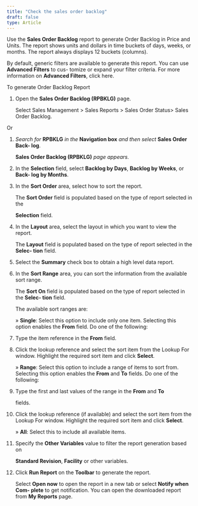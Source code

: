 ```yaml
---
title: "Check the sales order backlog"
draft: false
type: Article
---
```


Use the **Sales Order Backlog** report to generate Order Backlog in Price and Units. The report shows units and dollars in time buckets of days, weeks, or months. The report always displays 12 buckets (columns).

By default, generic filters are available to generate this report. You can use **Advanced Filters** to cus- tomize or expand your filter criteria. For more information on **Advanced Filters**, click here.

To generate Order Backlog Report

1.  Open the **Sales Order Backlog (RPBKLG)** page.

    Select Sales Management > Sales Reports > Sales Order Status> Sales Order Backlog.

Or

1.  *Search for* **RPBKLG** *in the* **Navigation box** *and then select* **Sales Order Back- log**.

    **Sales Order Backlog (RPBKLG)** *page appears.*

2.  In the **Selection** field, select **Backlog by Days**, **Backlog by Weeks**, or **Back- log by Months**.
3.  In the **Sort Order** area, select how to sort the report.

    The **Sort Order** field is populated based on the type of report selected in the

    **Selection** field.

4.  In the **Layout** area, select the layout in which you want to view the report.

    The **Layout** field is populated based on the type of report selected in the **Selec- tion** field.

5.  Select the **Summary** check box to obtain a high level data report.
6.  In the **Sort Range** area, you can sort the information from the available sort range.

    The **Sort On** field is populated based on the type of report selected in the **Selec- tion** field.

    The available sort ranges are:

    » **Single**: Select this option to include only one item. Selecting this option enables the **From** field. Do one of the following:

7.  Type the item reference in the **From** field.
1.  Click the lookup reference and select the sort item from the Lookup For window. Highlight the required sort item and click **Select**.

    » **Range**: Select this option to include a range of items to sort from. Selecting this option enables the **From** and **To** fields. Do one of the following:

2.  Type the first and last values of the range in the **From** and **To**

    fields.

3.  Click the lookup reference (if available) and select the sort item from the Lookup For window. Highlight the required sort item and click **Select**.

    » **All**: Select this to include all available items.

4.  Specify the **Other Variables** value to filter the report generation based on

    **Standard Revision**, **Facility** or other variables.

5.  Click **Run Report** on the **Toolbar** to generate the report.

    Select **Open now** to open the report in a new tab or select **Notify when Com- plete** to get notification. You can open the downloaded report from **My Reports** page.